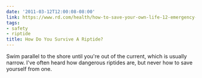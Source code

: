 ```yaml
---
date: '2011-03-12T12:00:08-08:00'
link: https://www.rd.com/health/how-to-save-your-own-life-12-emergency-situations/3/
tags:
- safety
- riptide
title: How Do You Survive A Riptide?
---
```


Swim parallel to the shore until you're out of the current, which is usually narrow. I've often heard how dangerous riptides are, but never how to save yourself from one.
